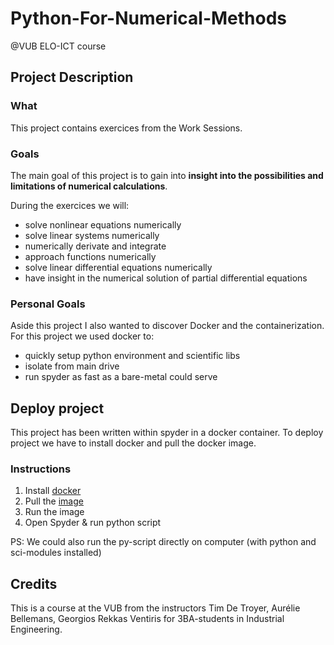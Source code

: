 # Python-For-Numerical-Methods
@VUB ELO-ICT course

## Project Description

### What
This project contains exercices from the Work Sessions. 

### Goals
The main goal of this project is to gain into 
**insight into the possibilities and limitations of numerical calculations**.

During the exercices we will:
- solve nonlinear equations numerically
- solve linear systems numerically
- numerically derivate and integrate
- approach functions numerically
- solve linear differential equations numerically
- have insight in the numerical solution of partial differential equations

### Personal Goals
Aside this project I also wanted to discover Docker and the containerization.
For this project we used docker to:
- quickly setup python environment and scientific libs
- isolate from main drive
- run spyder as fast as a bare-metal could serve

## Deploy project
This project has been written within spyder in a docker container.
To deploy project we have to install docker and pull the docker image.

### Instructions
1. Install [docker](https://docs.docker.com/get-docker/) 
2. Pull the [image](https://hub.docker.com/r/compdatasci/spyder-desktop)
3. Run the image
4. Open Spyder & run python script

PS: We could also run the py-script directly on computer (with python and sci-modules installed)

## Credits 
This is a course at the VUB from the instructors Tim De Troyer, Aurélie Bellemans, Georgios Rekkas Ventiris for 3BA-students in Industrial Engineering.
